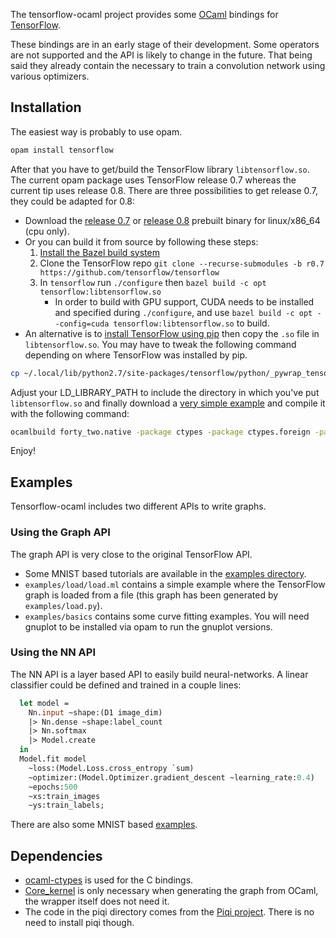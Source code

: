 The tensorflow-ocaml project provides some [OCaml](http://ocaml.org) bindings for [TensorFlow](http://tensorflow.org).

These bindings are in an early stage of their development. Some operators are not supported and the API is likely to change in the future. That being said they already contain the necessary to train a convolution network using various optimizers.

## Installation

The easiest way is probably to use opam.

```bash
opam install tensorflow
```

After that you have to get/build the TensorFlow library `libtensorflow.so`. The current opam package uses TensorFlow release 0.7 whereas the current tip uses release 0.8. There are three possibilities to get release 0.7, they could be adapted for 0.8:

* Download the [release 0.7](https://github.com/LaurentMazare/tensorflow-ocaml/releases/download/v0.0.1/libtensorflow.so) or [release 0.8](https://github.com/LaurentMazare/tensorflow-ocaml/releases/download/0.0.3/libtensorflow.so) prebuilt binary for linux/x86_64 (cpu only).
* Or you can build it from source by following these steps:
    1. [Install the Bazel build system](http://bazel.io/docs/install.html)
    1. Clone the TensorFlow repo `git clone --recurse-submodules -b r0.7 https://github.com/tensorflow/tensorflow`
    1. In `tensorflow` run `./configure` then `bazel build -c opt tensorflow:libtensorflow.so`
       - In order to build with GPU support, CUDA needs to be installed and specified during `./configure`, and use `bazel build -c opt --config=cuda tensorflow:libtensorflow.so` to build.
* An alternative is to [install TensorFlow using pip](https://www.tensorflow.org/versions/r0.7/get_started/os_setup.html#pip-installation) then copy the `.so` file in `libtensorflow.so`. You may have to tweak the following command depending on where TensorFlow was installed by pip.
```bash
cp ~/.local/lib/python2.7/site-packages/tensorflow/python/_pywrap_tensorflow.so libtensorflow.so
```

Adjust your LD_LIBRARY_PATH to include the directory in which you've put `libtensorflow.so` and finally download a [very simple example](https://github.com/LaurentMazare/tensorflow-ocaml/tree/master/examples/basics/forty_two.ml) and compile it with the following command:
```bash
ocamlbuild forty_two.native -package ctypes -package ctypes.foreign -package core_kernel -package tensorflow -cflags -w,-40
```

Enjoy!

## Examples

Tensorflow-ocaml includes two different APIs to write graphs.

### Using the Graph API

The graph API is very close to the original TensorFlow API.
* Some MNIST based tutorials are available in the [examples directory](https://github.com/LaurentMazare/tensorflow-ocaml/tree/master/examples/mnist).
* `examples/load/load.ml` contains a simple example where the TensorFlow graph is loaded from a file (this graph has been generated by `examples/load.py`).
* `examples/basics` contains some curve fitting examples. You will need gnuplot to be installed via opam to run the gnuplot versions.

### Using the NN API

The NN API is a layer based API to easily build neural-networks. A linear classifier could be defined and trained in a couple lines:

```ocaml
  let model =
    Nn.input ~shape:(D1 image_dim)
    |> Nn.dense ~shape:label_count
    |> Nn.softmax
    |> Model.create
  in
  Model.fit model
    ~loss:(Model.Loss.cross_entropy `sum)
    ~optimizer:(Model.Optimizer.gradient_descent ~learning_rate:0.4)
    ~epochs:500
    ~xs:train_images
    ~ys:train_labels;
```

There are also some MNIST based [examples](https://github.com/LaurentMazare/tensorflow-ocaml/tree/master/examples/nn).

## Dependencies

* [ocaml-ctypes](https://github.com/ocamllabs/ocaml-ctypes) is used for the C bindings.
* [Core_kernel](https://github.com/janestreet/core_kernel) is only necessary when generating the graph from OCaml, the wrapper itself does not need it.
* The code in the piqi directory comes from the [Piqi project](http://piqi.org). There is no need to install piqi though.
